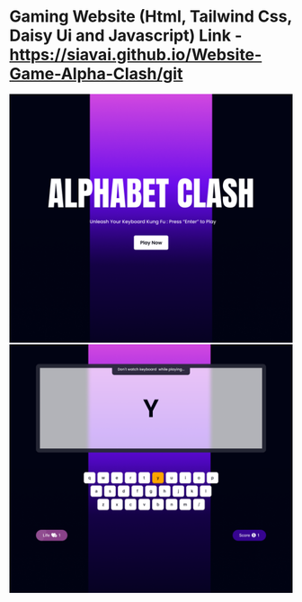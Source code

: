 # Gaming Website (Html, Tailwind Css, Daisy Ui and Javascript) Link - https://siavai.github.io/Website-Game-Alpha-Clash/git 

<img src="screenshots/Home.png">
<img src="screenshots/playground.png">